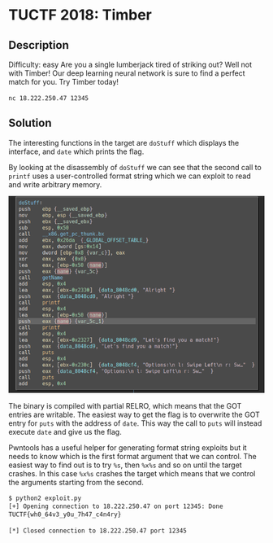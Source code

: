 TUCTF 2018: Timber
==================

## Description

Difficulty: easy
Are you a single lumberjack tired of striking out? Well not
with Timber! Our deep learning neural network is sure to find a perfect match
for you. Try Timber today!

`nc 18.222.250.47 12345`

## Solution

The interesting functions in the target are `doStuff` which displays the
interface, and `date` which prints the flag.

By looking at the disassembly of `doStuff` we can see that the second call to
`printf` uses a user-controlled format string which we can exploit to read and
write arbitrary memory.

![doStuff](img1.png)

The binary is compiled with partial RELRO, which means that the GOT entries are
writable. The easiest way to get the flag is to overwrite the GOT entry for
`puts` with the address of `date`. This way the call to `puts` will instead
execute `date` and give us the flag.

Pwntools has a useful helper for generating format string exploits but it needs
to know which is the first format argument that we can control. The easiest way
to find out is to try `%s`, then `%x%s` and so on until the target crashes.  In
this case `%x%s` crashes the target which means that we control the arguments
starting from the second.

```
$ python2 exploit.py
[+] Opening connection to 18.222.250.47 on port 12345: Done
TUCTF{wh0_64v3_y0u_7h47_c4n4ry}

[*] Closed connection to 18.222.250.47 port 12345
```
